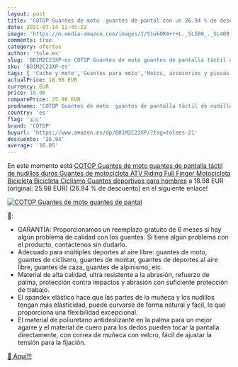 ```yaml
---
layout: post
title: 'COTOP Guantes de moto  guantes de pantal con un 26.94 % de descuento'
date: 2021-07-14 12:45:22
image: 'https://m.media-amazon.com/images/I/51wkOR4+r+L._SL500_._SL400_.jpg'
comments: true
category: ofertas
author: 'tole.es'
slug: 'B01M2C23XP-es COTOP Guantes de moto guantes de pantalla táctil de...'
sku: 'B01M2C23XP-es'
tags: [ 'Coche y moto','Guantes para moto','Motos, accesorios y piezas','Ropa de protección para moto','cotop','guantes', ]
actualPrice: 18.98 EUR
currency: EUR
price: 18.98
comparePrice: 25.98 EUR
prodname: 'COTOP Guantes de moto  guantes de pantalla táctil de nudillos duros Guantes de motocicleta ATV Riding Full Finger Motocicleta Bicicleta Bicicleta Ciclismo Guantes deportivos para hombres'
country: 'es'
flag: '🇪🇸'
brand: 'COTOP'
buyurl: 'https://www.amazon.es/dp/B01M2C23XP/?tag=tolees-21'
descuento: '26.94'
average: '16.05'
---
```


En este momento está [COTOP Guantes de moto  guantes de pantalla táctil de nudillos duros Guantes de motocicleta ATV Riding Full Finger Motocicleta Bicicleta Bicicleta Ciclismo Guantes deportivos para hombres](https://www.amazon.es/dp/B01M2C23XP/?tag=tolees-21) a 18.98 EUR (original: 25.98 EUR) (26.94 %  de descuento) en el siguiente enlace!

[![COTOP Guantes de moto  guantes de pantal](https://m.media-amazon.com/images/I/51wkOR4+r+L._SL500_._SL400_.jpg)](https://www.amazon.es/dp/B01M2C23XP/?tag=tolees-21)

🔎:

- GARANTÍA: Proporcionamos un reemplazo gratuito de 6 meses si hay algún problema de calidad con los guantes. Si tiene algún problema con el producto, contáctenos sin dudarlo.
- Adecuado para múltiples deportes al aire libre: guantes de moto, guantes de ciclismo, guantes de montar, guantes de deportes al aire libre, guantes de caza, guantes de alpinismo, etc.
- Material de alta calidad, ultra resistente a la abrasión, refuerzo de palma, protección contra impactos y abrasión con suficiente protección de trabajo.
- El spandex elástico hace que las partes de la muñeca y los nudillos tengan más elasticidad, puede curvarse de forma natural y fácil, lo que proporciona una flexibilidad excepcional.
- El material de poliuretano antideslizante en la palma para un mejor agarre y el material de cuero para los dedos pueden tocar la pantalla directamente, con correa de muñeca con velcro, fácil de ajustar la tensión para la fijación.

[🛒 Aquí!!!](https://www.amazon.es/dp/B01M2C23XP/?tag=tolees-21)
